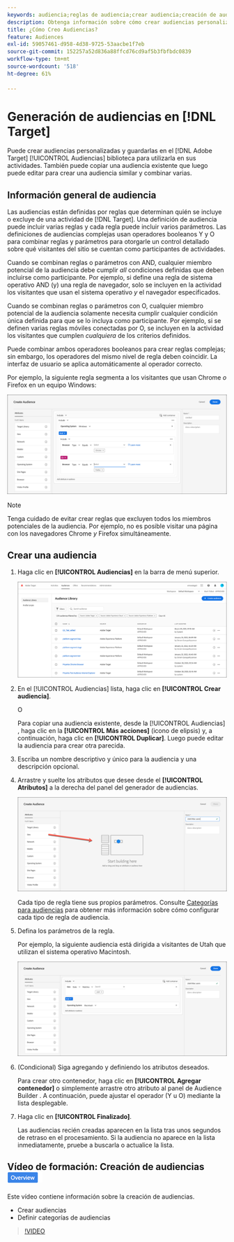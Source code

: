 ```yaml
---
keywords: audiencia;reglas de audiencia;crear audiencia;creación de audiencia
description: Obtenga información sobre cómo crear audiencias personalizadas y guardarlas en el [!DNL Adobe Target] [!UICONTROL Audiencias] biblioteca para utilizarla en actividades.
title: ¿Cómo Creo Audiencias?
feature: Audiences
exl-id: 59057461-d958-4d38-9725-53aacbe1f7eb
source-git-commit: 152257a52d836a88ffcd76cd9af5b3fbfbdc0839
workflow-type: tm+mt
source-wordcount: '518'
ht-degree: 61%

---
```


# Generación de audiencias en [!DNL Target]

Puede crear audiencias personalizadas y guardarlas en el [!DNL Adobe Target] [!UICONTROL Audiencias] biblioteca para utilizarla en sus actividades. También puede copiar una audiencia existente que luego puede editar para crear una audiencia similar y combinar varias.

## Información general de audiencia

Las audiencias están definidas por reglas que determinan quién se incluye o excluye de una actividad de [!DNL Target]. Una definición de audiencia puede incluir varias reglas y cada regla puede incluir varios parámetros. Las definiciones de audiencias complejas usan operadores booleanos Y y O para combinar reglas y parámetros para otorgarle un control detallado sobre qué visitantes del sitio se cuentan como participantes de actividades.

Cuando se combinan reglas o parámetros con AND, cualquier miembro potencial de la audiencia debe cumplir *all* condiciones definidas que deben incluirse como participante. Por ejemplo, si define una regla de sistema operativo AND (y) una regla de navegador, solo se incluyen en la actividad los visitantes que usan el sistema operativo *y* el navegador especificados.

Cuando se combinan reglas o parámetros con O, cualquier miembro potencial de la audiencia solamente necesita cumplir cualquier condición única definida para que se lo incluya como participante. Por ejemplo, si se definen varias reglas móviles conectadas por O, se incluyen en la actividad los visitantes que cumplen *cualquiera* de los criterios definidos.

Puede combinar ambos operadores booleanos para crear reglas complejas; sin embargo, los operadores del mismo nivel de regla deben coincidir. La interfaz de usuario se aplica automáticamente al operador correcto.

Por ejemplo, la siguiente regla segmenta a los visitantes que usan Chrome *o* Firefox en un equipo Windows:

![Crear audiencia](assets/audience_create.png)

>[!NOTE]
>
>Tenga cuidado de evitar crear reglas que excluyen todos los miembros potenciales de la audiencia. Por ejemplo, no es posible visitar una página con los navegadores Chrome *y* Firefox simultáneamente.

## Crear una audiencia

1. Haga clic en **[!UICONTROL Audiencias]** en la barra de menú superior.

   ![](assets/audiences_list.png)

1. En el [!UICONTROL Audiencias] lista, haga clic en **[!UICONTROL Crear audiencia]**.

   O

   Para copiar una audiencia existente, desde la [!UICONTROL Audiencias] , haga clic en la **[!UICONTROL Más acciones]** (icono de elipsis) y, a continuación, haga clic en **[!UICONTROL Duplicar]**. Luego puede editar la audiencia para crear otra parecida.

1. Escriba un nombre descriptivo y único para la audiencia y una descripción opcional.
1. Arrastre y suelte los atributos que desee desde el **[!UICONTROL Atributos]** a la derecha del panel del generador de audiencias.

   ![Arrastrar y soltar atributos](assets/drag-attribute.png)

   Cada tipo de regla tiene sus propios parámetros. Consulte [Categorías para audiencias](/help/main/c-target/c-audiences/c-target-rules/target-rules.md#concept_E3A77E42F1644503A829B5107B20880D) para obtener más información sobre cómo configurar cada tipo de regla de audiencia.

1. Defina los parámetros de la regla.

   Por ejemplo, la siguiente audiencia está dirigida a visitantes de Utah que utilizan el sistema operativo Macintosh.

   ![Audiencia Utah/Macintosh](assets/adience-builder.png)

1. (Condicional) Siga agregando y definiendo los atributos deseados.

   Para crear otro contenedor, haga clic en **[!UICONTROL Agregar contenedor]** o simplemente arrastre otro atributo al panel de Audience Builder . A continuación, puede ajustar el operador (Y u O) mediante la lista desplegable.

1. Haga clic en **[!UICONTROL Finalizado]**.

   Las audiencias recién creadas aparecen en la lista tras unos segundos de retraso en el procesamiento. Si la audiencia no aparece en la lista inmediatamente, pruebe a buscarla o actualice la lista.

## Vídeo de formación: Creación de audiencias ![Distintivo Información general](/help/main/assets/overview.png)

Este vídeo contiene información sobre la creación de audiencias.

* Crear audiencias
* Definir categorías de audiencias

>[!VIDEO](https://video.tv.adobe.com/v/17392)
